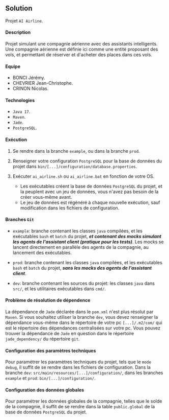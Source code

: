 ## Solution
Projet `AI Airline`.

#### Description 
Projet simulant une compagnie aérienne avec des assistants intelligents. 
<br>
Une compagnie aérienne est définie ici comme une entité proposant des vols, et permettant
de réserver et d'acheter des places dans ces vols.

#### Equipe

- BONCI Jérémy.
- CHEVRIER Jean-Christophe.
- CRINON Nicolas.

#### Technologies

- `Java 17`.
- `Maven`.
- `Jade`.
- `PostgreSQL`.

#### Exécution

1. Se rendre dans la branche `example`, ou dans la branche `prod`.

2. Renseigner votre configuration `PostgreSQL` pour la base de données du projet dans 
   `bin/[...]/configuration/database.properties`.

3. Exécuter `ai_airline.sh` ou `ai_airline.bat` en fonction de votre
OS. <br>
   - Les exécutables créent la base de données `PostgreSQL` du projet, et la peuplent avec un jeu de données, vous n'avez pas besoin de la créer vous-même avant.<br>
   - Le jeu de données est régénéré à chaque nouvelle exécution, sauf modification dans les fichiers de configuration.

#### Branches `Git`

- `example`: branche contenant les classes `java` compilées, et les exécutables
  `bash` et `batch` du projet, <i><b>et contenant des mocks simulant les agents de l'assistant client 
  (pratique pour les tests)</b></i>. Les mocks se lancent directement en parallèle des agents de la compagnie, au lancement des exécutables.

- `prod`: branche contenant les classes `java` compilées, et les exécutables
  `bash` et `batch` du projet, <i><b>sans les mocks des agents de l'assistant client</b></i>.

- `dev`: branche contenant les sources du projet: les classes `java` dans
  `src/`, et les utilitaires exécutables dans `cmd/`.

  
#### Problème de résolution de dépendence

La dépendance de `Jade` déclarée dans le `pom.xml` n'est plus résolut par 
`Maven`. Si vous souhaitez utiliser la branche `dev`, vous devez renseigner la 
dépendance vous-même dans le répertoire de votre pc `[...]/.m2/com/` qui est
le répertoire des dépendances centralisées sur votre pc. Vous pouvez trouver la
dépendance de `Jade` en question dans le répertoire `jade_dependency/` du répertoire 
`git`.

#### Configuration des paramètres techniques

Pour paramétrer les paramètres techniques du projet, tels que le `mode debug`,
il suffit de se rendre dans les fichiers de configuration. Dans la branche `dev`: 
`src/main/resources/[...]/configuration/`, dans les branches `example` et `prod`:
`bin/[...]/configuration/`.

#### Configuration des données globales

Pour paramétrer les données globales de la compagnie, telles que le solde de la compagnie, 
il suffit de se rendre dans la table `public.global` de la base de données `PostgreSQL` du projet.
